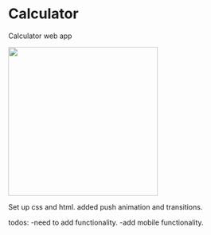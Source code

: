 # Calculator
Calculator web app

<img src="https://i.gyazo.com/763211b07e95f81a7633da7ffe653d5b.png" width="300">

Set up css and html.
added push animation and transitions. 

todos:
-need to add functionality.
-add mobile functionality.
